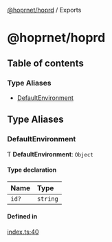 [@hoprnet/hoprd](README.md) / Exports

# @hoprnet/hoprd

## Table of contents

### Type Aliases

- [DefaultEnvironment](modules.md#defaultenvironment)

## Type Aliases

### DefaultEnvironment

Ƭ **DefaultEnvironment**: `Object`

#### Type declaration

| Name | Type |
| :------ | :------ |
| `id?` | `string` |

#### Defined in

[index.ts:40](https://github.com/hoprnet/hoprnet/blob/master/packages/hoprd/src/index.ts#L40)
